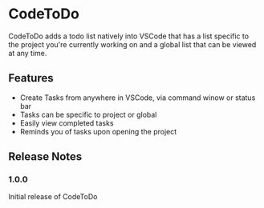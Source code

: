 # CodeToDo

CodeToDo adds a todo list natively into VSCode that has a list specific to the project you're currently working on and a global list that can be viewed at any time.

## Features

- Create Tasks from anywhere in VSCode, via command winow or status bar
- Tasks can be specific to project or global
- Easily view completed tasks
- Reminds you of tasks upon opening the project

<!-- 
\!\[feature X\]\(images/feature-x.png\)

> Tip: Many popular extensions utilize animations. This is an excellent way to show off your extension! We recommend short, focused animations that are easy to follow. -->

## Release Notes

### 1.0.0

Initial release of CodeToDo
